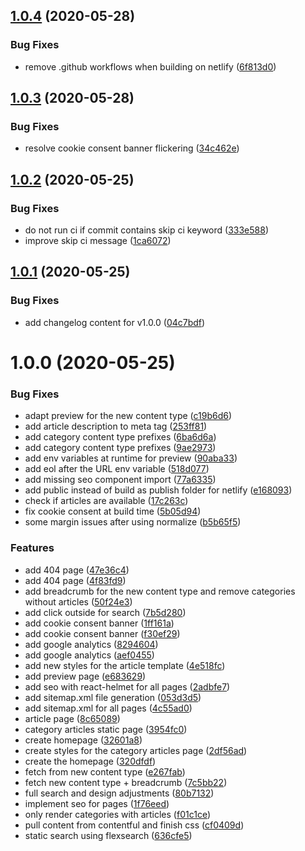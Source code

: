 ## [1.0.4](https://github.com/cezarsmpio/gatsby-knowledge-base-contentful-starter/compare/v1.0.3...v1.0.4) (2020-05-28)

### Bug Fixes

- remove .github workflows when building on netlify ([6f813d0](https://github.com/cezarsmpio/gatsby-knowledge-base-contentful-starter/commit/6f813d0d81a3c5782696fc60402142717373343a))

## [1.0.3](https://github.com/cezarsmpio/gatsby-knowledge-base-contentful-starter/compare/v1.0.2...v1.0.3) (2020-05-28)

### Bug Fixes

- resolve cookie consent banner flickering ([34c462e](https://github.com/cezarsmpio/gatsby-knowledge-base-contentful-starter/commit/34c462e705cfee1ba7bcb4546a83742c08732367))

## [1.0.2](https://github.com/cezarsmpio/help-center-gatsby-template/compare/v1.0.1...v1.0.2) (2020-05-25)

### Bug Fixes

- do not run ci if commit contains skip ci keyword ([333e588](https://github.com/cezarsmpio/help-center-gatsby-template/commit/333e588cf824e737caf72477432890ab73522f55))
- improve skip ci message ([1ca6072](https://github.com/cezarsmpio/help-center-gatsby-template/commit/1ca60729647adb5cf1ab8677f30c40545141d0d1))

## [1.0.1](https://github.com/cezarsmpio/help-center-gatsby-template/compare/v1.0.0...v1.0.1) (2020-05-25)

### Bug Fixes

- add changelog content for v1.0.0 ([04c7bdf](https://github.com/cezarsmpio/help-center-gatsby-template/commit/04c7bdf84110ab6f3f4317bed615fc1932fdfc25))

# 1.0.0 (2020-05-25)

### Bug Fixes

- adapt preview for the new content type ([c19b6d6](https://github.com/cezarsmpio/help-center-gatsby-template/commit/c19b6d6ef97c835fd3a57ea9460fb97fca47830a))
- add article description to meta tag ([253ff81](https://github.com/cezarsmpio/help-center-gatsby-template/commit/253ff815cbe98b73227f4f5d34ba184d027724d7))
- add category content type prefixes ([6ba6d6a](https://github.com/cezarsmpio/help-center-gatsby-template/commit/6ba6d6a9292bd00a50c8795ba0b94089d1762e83))
- add category content type prefixes ([9ae2973](https://github.com/cezarsmpio/help-center-gatsby-template/commit/9ae297383097b987a62d31ccbbbda62bc0222425))
- add env variables at runtime for preview ([90aba33](https://github.com/cezarsmpio/help-center-gatsby-template/commit/90aba33de554b601f4693855efab4abb8e1d4faf))
- add eol after the URL env variable ([518d077](https://github.com/cezarsmpio/help-center-gatsby-template/commit/518d077eb746ec3348da45eb662e0ac10f6aca1c))
- add missing seo component import ([77a6335](https://github.com/cezarsmpio/help-center-gatsby-template/commit/77a6335b32f9a841b692b66cb8002a3ddd108847))
- add public instead of build as publish folder for netlify ([e168093](https://github.com/cezarsmpio/help-center-gatsby-template/commit/e1680937f35a8e43f84444b2534fa786b1f604b0))
- check if articles are available ([17c263c](https://github.com/cezarsmpio/help-center-gatsby-template/commit/17c263c55c90a27b46792234ffc9ff77dbcc5efe))
- fix cookie consent at build time ([5b05d94](https://github.com/cezarsmpio/help-center-gatsby-template/commit/5b05d94a5f8ea3a5c1e9c054211311bf01bd69c9))
- some margin issues after using normalize ([b5b65f5](https://github.com/cezarsmpio/help-center-gatsby-template/commit/b5b65f578966190e9075e074885b2cb2ab800d7a))

### Features

- add 404 page ([47e36c4](https://github.com/cezarsmpio/help-center-gatsby-template/commit/47e36c43535aa097fdd5142a316a31c00cc5c488))
- add 404 page ([4f83fd9](https://github.com/cezarsmpio/help-center-gatsby-template/commit/4f83fd95fb2cf4c57565211313c2d022f49cecbf))
- add breadcrumb for the new content type and remove categories without articles ([50f24e3](https://github.com/cezarsmpio/help-center-gatsby-template/commit/50f24e3e4799bd53b83ac3da1971b25f4e87e0df))
- add click outside for search ([7b5d280](https://github.com/cezarsmpio/help-center-gatsby-template/commit/7b5d280a272fdd70f1f77442b006e8d6ce3ab1c1))
- add cookie consent banner ([1ff161a](https://github.com/cezarsmpio/help-center-gatsby-template/commit/1ff161a4a353fb67fe2090a0a198f1a7bf9787a8))
- add cookie consent banner ([f30ef29](https://github.com/cezarsmpio/help-center-gatsby-template/commit/f30ef2911cc94497d102740ba630c4ee187217f3))
- add google analytics ([8294604](https://github.com/cezarsmpio/help-center-gatsby-template/commit/82946040b8843e7370e290de0b5d54643fc32bab))
- add google analytics ([aef0455](https://github.com/cezarsmpio/help-center-gatsby-template/commit/aef04553a226e0b613f6aed8653761c7910de0c1))
- add new styles for the article template ([4e518fc](https://github.com/cezarsmpio/help-center-gatsby-template/commit/4e518fc0e524db27a8286bb8e3c7fa517241950d))
- add preview page ([e683629](https://github.com/cezarsmpio/help-center-gatsby-template/commit/e68362980ed1e0511ba1f0d2b7d6ee6646198311))
- add seo with react-helmet for all pages ([2adbfe7](https://github.com/cezarsmpio/help-center-gatsby-template/commit/2adbfe7c9088a571674f2a9fb59f947140b28704))
- add sitemap.xml file generation ([053d3d5](https://github.com/cezarsmpio/help-center-gatsby-template/commit/053d3d554ee6b9982776425001ca2b8beb090a37))
- add sitemap.xml for all pages ([4c55ad0](https://github.com/cezarsmpio/help-center-gatsby-template/commit/4c55ad0744cbcfef0f5d37e7c4000e10badf0948))
- article page ([8c65089](https://github.com/cezarsmpio/help-center-gatsby-template/commit/8c650899623bc99e930d09af4d1c11ac4d3ca81d))
- category articles static page ([3954fc0](https://github.com/cezarsmpio/help-center-gatsby-template/commit/3954fc08b934488ecd8169726365a02112d70953))
- create homepage ([32601a8](https://github.com/cezarsmpio/help-center-gatsby-template/commit/32601a879b0a506e74142a93ddde857a440640ad))
- create styles for the category articles page ([2df56ad](https://github.com/cezarsmpio/help-center-gatsby-template/commit/2df56ade382986dfae2c30cfe7c728cb7f35da14))
- create the homepage ([320dfdf](https://github.com/cezarsmpio/help-center-gatsby-template/commit/320dfdfebcce4bbb6656507f03b6da8692aec725))
- fetch from new content type ([e267fab](https://github.com/cezarsmpio/help-center-gatsby-template/commit/e267fab43544325eafad4a6e9b1d80264ddda413))
- fetch new content type + breadcrumb ([7c5bb22](https://github.com/cezarsmpio/help-center-gatsby-template/commit/7c5bb22389633558c8eefc6ab83315b326f08131))
- full search and design adjustments ([80b7132](https://github.com/cezarsmpio/help-center-gatsby-template/commit/80b7132501438ee1142a5e5090658d152c449820))
- implement seo for pages ([1f76eed](https://github.com/cezarsmpio/help-center-gatsby-template/commit/1f76eed6011a0daccede64ad1ae576571a866276))
- only render categories with articles ([f01c1ce](https://github.com/cezarsmpio/help-center-gatsby-template/commit/f01c1ce773f1721a78bd841ca52236e46a01ec4e))
- pull content from contentful and finish css ([cf0409d](https://github.com/cezarsmpio/help-center-gatsby-template/commit/cf0409db2c3e228f9b17571b1fe0b621984d6a12))
- static search using flexsearch ([636cfe5](https://github.com/cezarsmpio/help-center-gatsby-template/commit/636cfe5ca7b6f2f8be2e2e55e216946ede5284d4))
